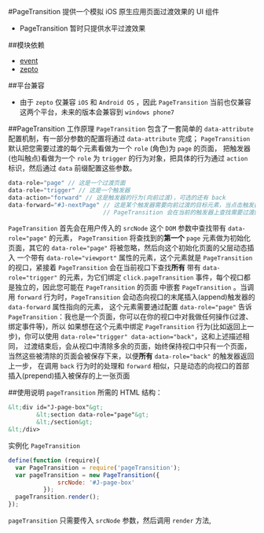 #PageTransition
提供一个模拟 iOS 原生应用页面过渡效果的 UI 组件

- PageTransition 暂时只提供水平过渡效果

##模块依赖
- [event](http://github.com/alipay/arale/tree/master/lib/events)
- [zepto](http://github.com/alipay/arale/tree/master/lib/zepto)

##平台兼容
- 由于 `zepto` 仅兼容 `iOS` 和 `Android OS` ，因此 `PageTransition` 当前也仅兼容这两个平台，未来的版本会兼容到 `windows phone7`

##PageTransition 工作原理
`PageTransition` 包含了一套简单的 `data-attribute` 配置机制，有一部分参数的配置将通过 `data-attribute` 完成；
`PageTransition` 默认把您需要过渡的每个元素看做为一个 `role` (角色)为 `page` 的页面，
把触发器(也叫触点)看做为一个 `role` 为 `trigger` 的行为对象，把具体的行为通过 `action` 标识，然后通过 `data` 前缀配置这些参数。
```js
data-role="page" // 这是一个过渡页面
data-role="trigger" // 这是一个触发器
data-action="forward" // 这是触发器的行为(向前过渡)，可选的还有 back
data-forward="#J-nextPage" // 这是某个触发器需要向前过渡的目标元素，当点击触发器时，
                           // PageTransition 会在当前的触发器上查找需要过渡的目标元素
```
`PageTransition` 首先会在用户传入的 `srcNode` 这个 `DOM` 参数中查找带有 `data-role="page"` 的元素，
`PageTransition` 将查找到的**第一个** `page` 元素做为初始化页面，其它的 `data-role="page"` 将被忽略，然后向这个初始化页面的父层动态插入
一个带有 `data-role="viewport"` 属性的元素，这个元素就是 `PageTransition` 的视口，紧接着 `PageTransition` 会在当前视口下查找**所有**
带有 `data-role="trigger"` 的元素，为它们绑定 `click.pageTransition` 事件，每个视口都是独立的，因此您可能在 `PageTransition` 的页面
中嵌套 `PageTransition` 。当调用 `forward` 行为时，`PageTransition` 会动态向视口的末尾插入(append)触发器的 `data-forward` 属性指向的元素，
这个元素需要通过配置 `data-role="page"` 告诉 `PageTransition`：我也是一个页面，你可以在你的视口中对我做任何操作(过渡、绑定事件等)，所以
如果想在这个元素中绑定 `PageTransition` 行为(比如返回上一步)，你可以使用 `data-role="trigger" data-action="back"`，这和上述描述相同，
过渡结束后，会从视口中清除多余的页面，始终保持视口中只有一个页面，当然这些被清除的页面会被保存下来，以便**所有** `data-role="back"` 的触发器返回上一步，
在调用 `back` 行为时的处理和 `forward` 相似，只是动态的向视口的首部插入(prepend)插入被保存的上一张页面

##使用说明
`pageTransition` 所需的 HTML 结构：

```html
&lt;div id="J-page-box"&gt;
        &lt;section data-role="page"&gt;
        &lt;/section&gt;
&lt;/div>
```
实例化 `PageTransition`
```js
define(function (require){
  var PageTransition = require('pageTransition');
  var pageTransition = new PageTransition({
              srcNode: '#J-page-box'
          });
  pageTransition.render();
});
```
`pageTransition` 只需要传入 `srcNode` 参数，然后调用 `render` 方法,

